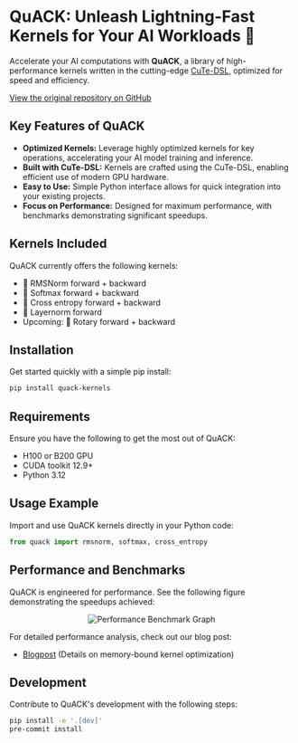 # QuACK: Unleash Lightning-Fast Kernels for Your AI Workloads 🚀

Accelerate your AI computations with **QuACK**, a library of high-performance kernels written in the cutting-edge [CuTe-DSL](https://docs.nvidia.com/cutlass/media/docs/pythonDSL/cute_dsl_general/dsl_introduction.html), optimized for speed and efficiency.

[View the original repository on GitHub](https://github.com/Dao-AILab/quack)

## Key Features of QuACK

*   **Optimized Kernels:** Leverage highly optimized kernels for key operations, accelerating your AI model training and inference.
*   **Built with CuTe-DSL:** Kernels are crafted using the CuTe-DSL, enabling efficient use of modern GPU hardware.
*   **Easy to Use:** Simple Python interface allows for quick integration into your existing projects.
*   **Focus on Performance:** Designed for maximum performance, with benchmarks demonstrating significant speedups.

## Kernels Included

QuACK currently offers the following kernels:

*   🦆 RMSNorm forward + backward
*   🦆 Softmax forward + backward
*   🦆 Cross entropy forward + backward
*   🦆 Layernorm forward
*   Upcoming: 🦆 Rotary forward + backward

## Installation

Get started quickly with a simple pip install:

```bash
pip install quack-kernels
```

## Requirements

Ensure you have the following to get the most out of QuACK:

*   H100 or B200 GPU
*   CUDA toolkit 12.9+
*   Python 3.12

## Usage Example

Import and use QuACK kernels directly in your Python code:

```python
from quack import rmsnorm, softmax, cross_entropy
```

## Performance and Benchmarks

QuACK is engineered for performance. See the following figure demonstrating the speedups achieved:

<div align="center">
<figure>
  <img
  src="media/bf16_kernel_benchmarks_single_row.svg"
  alt="Performance Benchmark Graph"
  >
</figure>
</div>

For detailed performance analysis, check out our blog post:

*   [Blogpost](media/2025-07-10-membound-sol.md)  (Details on memory-bound kernel optimization)

## Development

Contribute to QuACK's development with the following steps:

```bash
pip install -e '.[dev]'
pre-commit install
```